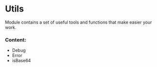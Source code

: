 # Utils

Module contains a set of useful tools and functions that make easier your work.

### Content:

 - Debug
 - Error
 - isBase64